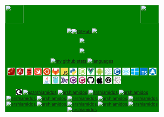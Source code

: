 <div style="background: green ">
<!-- top left -->
<div>
    <img src="https://emojis.slackmojis.com/emojis/images/1531849353/4244/blob-octopus.gif" width="60" height="60"/> 
    <img src="https://emojis.slackmojis.com/emojis/images/1531849353/4244/blob-octopus.gif" width="60" height="60" align="right"/> 
</div>

<!-- first row -->
<p align="center">
<a href="https://arshiamidos.github.io"><img src="https://camo.githubusercontent.com/38bf262e2c177202fedef68851784c63dad5bb64/68747470733a2f2f6b6f6d617265762e636f6d2f67687076632f3f757365726e616d653d6172736869616d69646f73"><img alt="GitHub" src="https://img.shields.io/badge/dynamic/json?logo=github&label=GitHub+Followers&labelColor=282c34&color=181717&query=%24.data.totalSubs&url=https%3A%2F%2Fapi.spencerwoo.com%2Fsubstats%2F%3Fsource%3Dgithub%26queryKey%3Darshiamidos&longCache=true">
</a>

<img src="https://media.giphy.com/media/WUlplcMpOCEmTGBtBW/giphy.gif" width="30">
<p>

<!-- spotify -->
<p align="center">
    <img src="https://spotify-github-profile.vercel.app/api/view?uid=27nmzpwwd5wwhxvirwxb7cnk0&cover_image=true&theme=default"/>
</p>



<!-- thropy -->
<a href="https://arshiamidos.github.io">
    <p align="center">
        <img src="https://github-profile-trophy.vercel.app/?username=arshiamidos&column=7&theme=onedark"/>
    </p>
</a>

<!-- status codes -->
<a align="center" href="https://arshiamidos.github.io">
    <p align="center">
    <img src="https://github-readme-stats.vercel.app/api?username=arshiamidos&show_icons=true&theme=tokyonight" alt="my github stats" width="420"/>&nbsp;<img src="https://github-readme-stats.vercel.app/api/top-langs/?username=arshiamidos&layout=compact&theme=tokyonight" alt="languages" height="165">
    </p>
</a>


<!-- programming langs i work-->
<p align="center">
<img src="https://raw.githubusercontent.com/devicons/devicon/master/icons/ruby/ruby-original.svg" width="25px" height="25px"/>
<img src="https://raw.githubusercontent.com/devicons/devicon/master/icons/angularjs/angularjs-original.svg" width="25px" height="25px"/>
<img src="https://raw.githubusercontent.com/devicons/devicon/master/icons/scala/scala-original.svg" width="25px" height="25px"/>
<img src="https://raw.githubusercontent.com/devicons/devicon/master/icons/swift/swift-original.svg" width="25px" height="25px"/>
<img src="https://raw.githubusercontent.com/devicons/devicon/master/icons/ubuntu/ubuntu-plain.svg" width="25px" height="25px"/>
<img src="https://raw.githubusercontent.com/devicons/devicon/master/icons/gitlab/gitlab-original.svg" width="25px" height="25px"/>
<img src="https://raw.githubusercontent.com/devicons/devicon/master/icons/javascript/javascript-original.svg" width="25px" height="25px"/>
<img src="https://raw.githubusercontent.com/devicons/devicon/master/icons/python/python-original.svg" width="25px" height="25px"/>
<img src="https://raw.githubusercontent.com/devicons/devicon/master/icons/nodejs/nodejs-original.svg" width="25px" height="25px"/>
<img src="https://raw.githubusercontent.com/devicons/devicon/master/icons/vuejs/vuejs-original.svg" width="25px" height="25px"/>
<img src="https://raw.githubusercontent.com/devicons/devicon/master/icons/android/android-original.svg" width="25px" height="25px"/>
<img src="https://raw.githubusercontent.com/devicons/devicon/master/icons/electron/electron-original.svg" width="25px" height="25px"/>
<img src="https://raw.githubusercontent.com/devicons/devicon/master/icons/c/c-original.svg" width="25px" height="25px"/>
<img src="https://raw.githubusercontent.com/devicons/devicon/master/icons/react/react-original.svg" width="25px" height="25px"/>
<img src="https://raw.githubusercontent.com/devicons/devicon/master/icons/windows8/windows8-original.svg" width="25px" height="25px"/>
<img src="https://raw.githubusercontent.com/devicons/devicon/master/icons/typescript/typescript-original.svg" width="25px" height="25px"/>
<img src="https://raw.githubusercontent.com/devicons/devicon/master/icons/krakenjs/krakenjs-original.svg" width="25px" height="25px"/>
<img src="https://raw.githubusercontent.com/devicons/devicon/master/icons/java/java-original.svg" width="25px" height="25px"/>
<img src="https://raw.githubusercontent.com/devicons/devicon/master/icons/go/go-original.svg" width="25px" height="25px"/>
<img src="https://raw.githubusercontent.com/devicons/devicon/master/icons/haskell/haskell-original.svg" width="25px" height="25px"/>
<img src="https://raw.githubusercontent.com/devicons/devicon/master/icons/csharp/csharp-original.svg" width="25px" height="25px"/>
<img src="https://raw.githubusercontent.com/devicons/devicon/master/icons/cplusplus/cplusplus-original.svg" width="25px" height="25px"/>
<img src="https://raw.githubusercontent.com/devicons/devicon/master/icons/github/github-original.svg" width="25px" height="25px"/>
<img src="https://raw.githubusercontent.com/devicons/devicon/master/icons/apple/apple-original.svg" width="25px" height="25px"/>
<img src="https://raw.githubusercontent.com/devicons/devicon/master/icons/rust/rust-plain.svg" width="25px" height="25px"/>
<img src="https://raw.githubusercontent.com/devicons/devicon/master/icons/atom/atom-original.svg" width="25px" height="25px"/>
</p>


<!-- dancy gifs 
<p align="center">
<img src="https://emojis.slackmojis.com/emojis/images/1598364417/10264/partykeanu.gif" width="25" height="25"/> 
<img src="https://emojis.slackmojis.com/emojis/images/1450319445/43/mario.gif" width="25" height="25"/> 
<img src="https://emojis.slackmojis.com/emojis/images/1450372448/149/sonic.gif" width="25" height="25"/> 
<img src="https://emojis.slackmojis.com/emojis/images/1471045836/777/bug.gif" width="25" height="25"/> 
<img src="https://emojis.slackmojis.com/emojis/images/1471045839/793/computerrage.gif" width="25" height="25"/> 
<img src="https://emojis.slackmojis.com/emojis/images/1450458551/184/nyancat_big.gif" width="25" height="25"/> 
<img src="https://emojis.slackmojis.com/emojis/images/1450785773/250/mega.gif" width="25" height="25"/> 
<img src="https://emojis.slackmojis.com/emojis/images/1578512858/7452/danceydoge.gif" width="25" height="25"/>
<img src="https://emojis.slackmojis.com/emojis/images/1460579133/354/doom_look.gif" width="25" height="25"/>
<img src="https://emojis.slackmojis.com/emojis/images/1460579188/357/doom_lost_soul.gif" width="25" height="25"/> 
</p>
-->





<!-- websites and link -->
<p align="center">
<a href="https://arshiamidos.github.io" target="blank">
<img align="center" src="https://raw.githubusercontent.com/iconic/open-iconic/master/svg/globe.svg" alt="@arshiamidos" height="20" width="20" />
</a>
<a href="https://medium.com/@arashmidos" target="blank">
<img align="center" src="https://cdn.jsdelivr.net/npm/simple-icons@3.0.1/icons/medium.svg" alt="@arshiamidos" height="20" width="20" />
</a>
<a href="https://linkedin.com/in/arash-aghajani" target="blank">
<img align="center" src="https://cdn.jsdelivr.net/npm/simple-icons@3.0.1/icons/linkedin.svg" alt="arshiamidos" height="20" width="20" />
</a>
<a href="https://twitter.com/arshiamidos" target="blank">
<img align="center" src="https://cdn.jsdelivr.net/npm/simple-icons@3.0.1/icons/twitter.svg" alt="arshiamidos" height="20" width="20" />
</a>
<a href="https://twitch.tv/arshiamidos" target="blank">
<img align="center" src="https://cdn.jsdelivr.net/npm/simple-icons@3.0.1/icons/twitch.svg" alt="arshiamidos" height="20" width="20" />
</a>
<a href="https://www.reddit.com/user/arshiamidos" target="blank">
<img align="center" src="https://cdn.jsdelivr.net/npm/simple-icons@3.0.1/icons/reddit.svg" alt="arshiamidos" height="20" width="20" />
</a>
<a href="https://www.pinterest.de/arshiamidos/" target="blank">
<img align="center" src="https://cdn.jsdelivr.net/npm/simple-icons@3.0.1/icons/pinterest.svg" alt="arshiamidos" height="20" width="20" />
</a>
   
<a href="https://www.discord.com/channels/784013344561561630" target="blank">
<img align="center" src="https://cdn.jsdelivr.net/npm/simple-icons@3.0.1/icons/discord.svg" alt="arshiamidos" height="20" width="20" />
</a>
<a href="https://github.com/arshiamidos" target="blank">
<img align="center" src="https://cdn.jsdelivr.net/npm/simple-icons@3.0.1/icons/github.svg" alt="arshiamidos" height="20" width="20" />
</a>
<a href="https://gitlab.com/arshiamidos" target="blank">
<img align="center" src="https://cdn.jsdelivr.net/npm/simple-icons@3.0.1/icons/gitlab.svg" alt="arshiamidos" height="20" width="20" />
</a>
<a href="https://t.me/arshiamidos" target="blank">
<img align="center" src="https://cdn.jsdelivr.net/npm/simple-icons@3.0.1/icons/telegram.svg" alt="arshiamidos" height="20" width="20" />
</a>
<a href="https://open.spotify.com/user/27nmzpwwd5wwhxvirwxb7cnk0?si=yDCPfpUPRjiIQRtBJr0LfQ" target="blank">
<img align="center" src="https://cdn.jsdelivr.net/npm/simple-icons@3.0.1/icons/spotify.svg" alt="arshiamidos" height="20" width="20" />
</a> 
<a href="https://soundcloud.com/arashmidos-arash" target="blank">
<img align="center" src="https://cdn.jsdelivr.net/npm/simple-icons@3.0.1/icons/soundcloud.svg" alt="arshiamidos" height="20" width="20" />
</a>

<a href="https://revolut.me/arash" target="blank">
<img align="center" src="https://simpleicons.org/icons/revolut.svg" alt="arshiamidos" height="20" width="20" />
</a>   
<a href="https://www.paypal.com/paypalme/ara58" target="blank">
<img align="center" src="https://simpleicons.org/icons/paypal.svg" alt="arshiamidos" height="20" width="20" />
</a>    
<a href="https://www.chess.com/member/arash" target="blank">
<img align="center" src="https://cdn.icon-icons.com/icons2/789/PNG/128/chess_icon-icons.com_65163.png" alt="arshiamidos" height="20" width="20" />
</a>   
</p>
</div>
